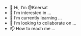 - 👋 Hi, I’m @Knersat
- 👀 I’m interested in ...
- 🌱 I’m currently learning ...
- 💞️ I’m looking to collaborate on ...
- 📫 How to reach me ...

<!---
Knersat/Knersat is a ✨ special ✨ repository because its `README.md` (this file) appears on your GitHub profile.
You can click the Preview link to take a look at your changes.
--->
